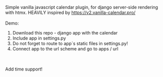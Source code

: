 Simple vanilla javascript calendar plugin, for django server-side rendering with htmx.
HEAVILY inspired by https://v2.vanilla-calendar.pro/
<br>
<br>
Demo:
1. Download this repo - django app with the calendar
2. Include app in settings.py
3. Do not forget to route to app`s static files in settings.py!
4. Connect app to the url scheme and go to apps / url
<br>
<br>
Add time support!

